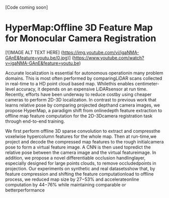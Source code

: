 [Code coming soon]

# HyperMap:Offline 3D Feature Map for Monocular Camera Registration

[![IMAGE ALT TEXT HERE]
(https://img.youtube.com/vi/igaNMA-GAnE&feature=youtu.be/0.jpg)]
(https://www.youtube.com/watch?v=igaNMA-GAnE&feature=youtu.be)

Accurate localization is essential for autonomous operationin many problem domains. This is most often performed by comparingLiDAR scans collected in real-time to a HD point cloud based map. Whilethis enables centimeter-level accuracy, it depends on an expensive LiDARsensor at run time. Recently, efforts have been underway to reduce costby using cheaper cameras to perform 2D-3D localization. In contrast to previous work that learns relative pose by comparing projected depthand camera images, we propose HyperMap, a paradigm shift from onlinedepth feature extraction to offline map feature computation for the 2D-3Dcamera registration task through end-to-end training.

We first perform offline 3D sparse convolution to extract and compressthe voxelwise hypercolumn features for the whole map. Then at run-time,we project and decode the compressed map features to the rough initialcamera pose to form a virtual feature image. A CNN is then used topredict the relative pose between the camera image and the virtual featureimage. In addition, we propose a novel differentiable occlusion handlinglayer, especially designed for large points clouds, to remove occludedpoints  in  projection.  Our  experiments  on  synthetic  and  real  datasetsshow that, by feature compression and shifting the feature computationload to offline process, we reduced map size by 27−53% and accelerateonline computation by 44−76% while maintaining comparable or betterperformance
